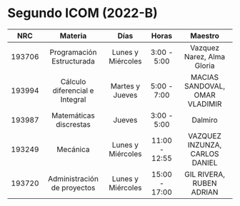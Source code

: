 # Segundo ICOM (2022-B)

|  NRC   |            Materia             |       Días        |     Horas     |            Maestro             |
| :----: | :----------------------------: | :---------------: | :-----------: | :----------------------------: |
| 193706 |   Programación Estructurada    | Lunes y Miércoles |  3:00 - 5:00  |   Vazquez Narez, Alma Gloria   |
| 193994 | Cálculo diferencial e Integral |  Martes y Jueves  |  5:00 - 7:00  | MACIAS SANDOVAL, OMAR VLADIMIR |
| 193987 |     Matemáticas discrestas     |      Jueves       |  3:00 - 5:00  |            Dalmiro             |
| 193249 |            Mecánica            | Lunes y Miércoles | 11:00 - 12:55 | VAZQUEZ INZUNZA, CARLOS DANIEL |
| 193720 |  Administración de proyectos   | Lunes y Miércoles | 15:00 - 17:00 |    GIL RIVERA, RUBEN ADRIAN    |

